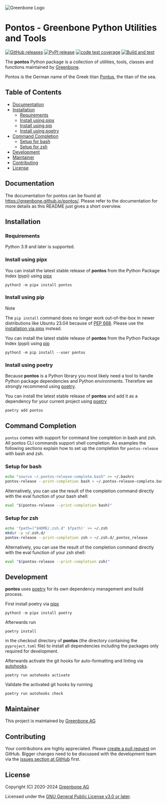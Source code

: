 ![Greenbone Logo](https://www.greenbone.net/wp-content/uploads/gb_new-logo_horizontal_rgb_small.png)

# Pontos - Greenbone Python Utilities and Tools <!-- omit in toc -->

[![GitHub releases](https://img.shields.io/github/release/greenbone/pontos.svg)](https://github.com/greenbone/pontos/releases)
[![PyPI release](https://img.shields.io/pypi/v/pontos.svg)](https://pypi.org/project/pontos/)
[![code test coverage](https://codecov.io/gh/greenbone/pontos/branch/main/graph/badge.svg)](https://codecov.io/gh/greenbone/pontos)
[![Build and test](https://github.com/greenbone/pontos/actions/workflows/ci-python.yml/badge.svg)](https://github.com/greenbone/pontos/actions/workflows/ci-python.yml)

The **pontos** Python package is a collection of utilities, tools, classes and
functions maintained by [Greenbone].

Pontos is the German name of the Greek titan [Pontus](https://en.wikipedia.org/wiki/Pontus_(mythology)),
the titan of the sea.

## Table of Contents <!-- omit in toc -->

- [Documentation](#documentation)
- [Installation](#installation)
  - [Requirements](#requirements)
  - [Install using pipx](#install-using-pipx)
  - [Install using pip](#install-using-pip)
  - [Install using poetry](#install-using-poetry)
- [Command Completion](#command-completion)
  - [Setup for bash](#setup-for-bash)
  - [Setup for zsh](#setup-for-zsh)
- [Development](#development)
- [Maintainer](#maintainer)
- [Contributing](#contributing)
- [License](#license)

## Documentation

The documentation for pontos can be found at https://greenbone.github.io/pontos/. Please refer to the documentation for more details as this README just gives a short overview.

## Installation

### Requirements

Python 3.9 and later is supported.

### Install using pipx

You can install the latest stable release of **pontos** from the Python
Package Index (pypi) using [pipx]

    python3 -m pipx install pontos

### Install using pip

> [!NOTE]
> The `pip install` command does no longer work out-of-the-box in newer
> distributions like Ubuntu 23.04 because of [PEP 668](https://peps.python.org/pep-0668).
> Please use the [installation via pipx](#install-using-pipx) instead.

You can install the latest stable release of **pontos** from the Python
Package Index (pypi) using [pip]

    python3 -m pip install --user pontos

### Install using poetry

Because **pontos** is a Python library you most likely need a tool to
handle Python package dependencies and Python environments. Therefore we
strongly recommend using [poetry].

You can install the latest stable release of **pontos** and add it as
a dependency for your current project using [poetry]

    poetry add pontos

## Command Completion

`pontos` comes with support for command line completion in bash and zsh. All
pontos CLI commands support shell completion. As examples the following sections
explain how to set up the completion for `pontos-release` with bash and zsh.

### Setup for bash

```bash
echo "source ~/.pontos-release-complete.bash" >> ~/.bashrc
pontos-release --print-completion bash > ~/.pontos-release-complete.bash
```

Alternatively, you can use the result of the completion command directly with
the eval function of your bash shell:

```bash
eval "$(pontos-release --print-completion bash)"
```

### Setup for zsh

```zsh
echo 'fpath=("$HOME/.zsh.d" $fpath)' >> ~/.zsh
mkdir -p ~/.zsh.d/
pontos-release --print-completion zsh > ~/.zsh.d/_pontos_release
```

Alternatively, you can use the result of the completion command directly with
the eval function of your zsh shell:

```bash
eval "$(pontos-release --print-completion zsh)"
```


## Development

**pontos** uses [poetry] for its own dependency management and build
process.

First install poetry via [pipx]

    python3 -m pipx install poetry

Afterwards run

    poetry install

in the checkout directory of **pontos** (the directory containing the
`pyproject.toml` file) to install all dependencies including the packages only
required for development.

Afterwards activate the git hooks for auto-formatting and linting via
[autohooks].

    poetry run autohooks activate

Validate the activated git hooks by running

    poetry run autohooks check

## Maintainer

This project is maintained by [Greenbone AG][Greenbone]

## Contributing

Your contributions are highly appreciated. Please
[create a pull request](https://github.com/greenbone/pontos/pulls)
on GitHub. Bigger changes need to be discussed with the development team via the
[issues section at GitHub](https://github.com/greenbone/pontos/issues)
first.

## License

Copyright (C) 2020-2024 [Greenbone AG][Greenbone]

Licensed under the [GNU General Public License v3.0 or later](LICENSE).

[Greenbone]: https://www.greenbone.net/
[poetry]: https://python-poetry.org/
[pip]: https://pip.pypa.io/
[pipx]: https://pypa.github.io/pipx/
[autohooks]: https://github.com/greenbone/autohooks
